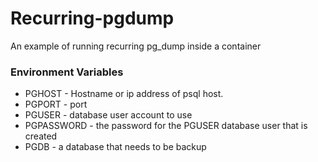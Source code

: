 # Recurring-pgdump
An example of running recurring pg_dump inside a container

### Environment Variables

 * PGHOST - Hostname or ip address of psql host.
 * PGPORT - port 
 * PGUSER - database user account to use
 * PGPASSWORD - the password for the PGUSER database user that is created
 * PGDB - a database that needs to be backup

